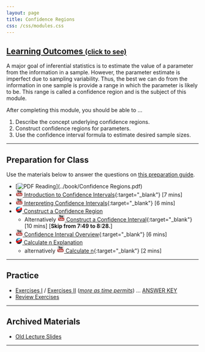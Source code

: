 ```yaml
---
layout: page
title: Confidence Regions
css: /css/modules.css
---
```


<div class="panel-group-ILOs">
  <div class="panel panel-default">
    <div class="panel-heading">
      <h2 class="panel-title">
        <a data-toggle="collapse" href="#ILOs">Learning Outcomes <small>(click to see)</small></a>
      </h2>
    </div>
    <div id="ILOs" class="panel-collapse collapse">
      <div class="panel-body">
A major goal of inferential statistics is to estimate the value of a parameter from the information in a sample.  However, the parameter estimate is imperfect due to sampling variability.  Thus, the best we can do from the information in one sample is provide a range in which the parameter is likely to be.  This range is called a confidence region and is the subject of this module.

<p>After completing this module, you should be able to ...</p>

<ol>
  <li>Describe the concept underlying confidence regions.</li>
  <li>Construct confidence regions for parameters.</li>
  <li>Use the confidence interval formula to estimate desired sample sizes.</li>
</ol>
      </div>
    </div>
  </div>
</div>

----

## Preparation for Class

Use the materials below to answer the questions on [this preparation guide](ConfRegions_Prep).

* [![PDF](../img/pdf.png) Reading](../book/Confidence Regions.pdf)
* [![YouTube Link](../img/youtube.png) Introduction to Confidence Intervals](https://www.youtube.com/watch?v=27iSnzss2wM){:target="_blank"} [7 mins]
* [![YouTube Link](../img/youtube.png) Interpreting Confidence Intervals](https://www.youtube.com/watch?v=JYP6gc--sGQ){:target="_blank"} [6 mins]
* [![Web](../img/web.png) Construct a Confidence Region](Explanations/Calc_CI_Z)
    * Alternatively [![YouTube Link](../img/youtube.png) Construct a Confidence Interval](https://www.youtube.com/watch?v=KG921rfbTDw){:target="_blank"} [10 mins] [**Skip from 7:49 to 8:28.**]
* [![YouTube Link](../img/youtube.png) Confidence Interval Overview](https://www.youtube.com/watch?v=FUaXoKdCre4){:target="_blank"} [6 mins]
* [![Web](../img/web.png) Calculate n Explanation](Explanations/Calc_n)
    * alternatively [![YouTube Link](../img/youtube.png) Calculate n](https://www.youtube.com/watch?v=4-5pFrqJz9w){:target="_blank"} [2 mins]

----

## Practice

* [Exercises I](CE/ConfRegions_CE1) / [Exercises II](CE/ConfRegions_CE2) ([*more as time permits*](CE/ConfRegions_CE3)) ... [ANSWER KEY](CE/KEY_ConfRegions_CE)
* [Review Exercises](RE/ConfRegions_RevEx)

----

## Archived Materials

* [Old Lecture Slides](PPT/ConfRegions_PPT_old.pptx)

----
